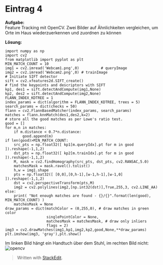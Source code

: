 <!DOCTYPE html>
<html>

<head>
  <meta charset="utf-8">
  <meta name="viewport" content="width=device-width, initial-scale=1.0">
  <title>test</title>
  <link rel="stylesheet" href="https://stackedit.io/style.css" />
</head>

<body class="stackedit">
  <div class="stackedit__html"><h1 id="eintrag-4">Eintrag 4</h1>
<p><strong>Aufgabe:</strong><br>
Feature Tracking mit OpenCV. Zwei Bilder auf Ähnlichkeiten vergleichen, um Orte im Haus wiederzuerkennen und zuordnen zu können</p>
<p><strong>Lösung:</strong></p>
<pre class=" language-python"><code class="prism  language-python"><span class="token keyword">import</span> numpy <span class="token keyword">as</span> np
<span class="token keyword">import</span> cv2
<span class="token keyword">from</span> matplotlib <span class="token keyword">import</span> pyplot <span class="token keyword">as</span> plt
MIN_MATCH_COUNT <span class="token operator">=</span> <span class="token number">10</span>
img1 <span class="token operator">=</span> cv2<span class="token punctuation">.</span>imread<span class="token punctuation">(</span><span class="token string">'Webcam1.png'</span><span class="token punctuation">,</span><span class="token number">0</span><span class="token punctuation">)</span>          <span class="token comment"># queryImage</span>
img2 <span class="token operator">=</span> cv2<span class="token punctuation">.</span>imread<span class="token punctuation">(</span><span class="token string">'Webcam2.png'</span><span class="token punctuation">,</span><span class="token number">0</span><span class="token punctuation">)</span> <span class="token comment"># trainImage</span>
<span class="token comment"># Initiate SIFT detector</span>
sift <span class="token operator">=</span> cv2<span class="token punctuation">.</span>xfeatures2d<span class="token punctuation">.</span>SIFT_create<span class="token punctuation">(</span><span class="token punctuation">)</span>
<span class="token comment"># find the keypoints and descriptors with SIFT</span>
kp1<span class="token punctuation">,</span> des1 <span class="token operator">=</span> sift<span class="token punctuation">.</span>detectAndCompute<span class="token punctuation">(</span>img1<span class="token punctuation">,</span><span class="token boolean">None</span><span class="token punctuation">)</span>
kp2<span class="token punctuation">,</span> des2 <span class="token operator">=</span> sift<span class="token punctuation">.</span>detectAndCompute<span class="token punctuation">(</span>img2<span class="token punctuation">,</span><span class="token boolean">None</span><span class="token punctuation">)</span>
FLANN_INDEX_KDTREE <span class="token operator">=</span> <span class="token number">1</span>
index_params <span class="token operator">=</span> <span class="token builtin">dict</span><span class="token punctuation">(</span>algorithm <span class="token operator">=</span> FLANN_INDEX_KDTREE<span class="token punctuation">,</span> trees <span class="token operator">=</span> <span class="token number">5</span><span class="token punctuation">)</span>
search_params <span class="token operator">=</span> <span class="token builtin">dict</span><span class="token punctuation">(</span>checks <span class="token operator">=</span> <span class="token number">50</span><span class="token punctuation">)</span>
flann <span class="token operator">=</span> cv2<span class="token punctuation">.</span>FlannBasedMatcher<span class="token punctuation">(</span>index_params<span class="token punctuation">,</span> search_params<span class="token punctuation">)</span>
matches <span class="token operator">=</span> flann<span class="token punctuation">.</span>knnMatch<span class="token punctuation">(</span>des1<span class="token punctuation">,</span>des2<span class="token punctuation">,</span>k<span class="token operator">=</span><span class="token number">2</span><span class="token punctuation">)</span>
<span class="token comment"># store all the good matches as per Lowe's ratio test.</span>
good <span class="token operator">=</span> <span class="token punctuation">[</span><span class="token punctuation">]</span>
<span class="token keyword">for</span> m<span class="token punctuation">,</span>n <span class="token keyword">in</span> matches<span class="token punctuation">:</span>
    <span class="token keyword">if</span> m<span class="token punctuation">.</span>distance <span class="token operator">&lt;</span> <span class="token number">0.7</span><span class="token operator">*</span>n<span class="token punctuation">.</span>distance<span class="token punctuation">:</span>
        good<span class="token punctuation">.</span>append<span class="token punctuation">(</span>m<span class="token punctuation">)</span>
<span class="token keyword">if</span> <span class="token builtin">len</span><span class="token punctuation">(</span>good<span class="token punctuation">)</span><span class="token operator">&gt;</span>MIN_MATCH_COUNT<span class="token punctuation">:</span>
    src_pts <span class="token operator">=</span> np<span class="token punctuation">.</span>float32<span class="token punctuation">(</span><span class="token punctuation">[</span> kp1<span class="token punctuation">[</span>m<span class="token punctuation">.</span>queryIdx<span class="token punctuation">]</span><span class="token punctuation">.</span>pt <span class="token keyword">for</span> m <span class="token keyword">in</span> good <span class="token punctuation">]</span><span class="token punctuation">)</span><span class="token punctuation">.</span>reshape<span class="token punctuation">(</span><span class="token operator">-</span><span class="token number">1</span><span class="token punctuation">,</span><span class="token number">1</span><span class="token punctuation">,</span><span class="token number">2</span><span class="token punctuation">)</span>
    dst_pts <span class="token operator">=</span> np<span class="token punctuation">.</span>float32<span class="token punctuation">(</span><span class="token punctuation">[</span> kp2<span class="token punctuation">[</span>m<span class="token punctuation">.</span>trainIdx<span class="token punctuation">]</span><span class="token punctuation">.</span>pt <span class="token keyword">for</span> m <span class="token keyword">in</span> good <span class="token punctuation">]</span><span class="token punctuation">)</span><span class="token punctuation">.</span>reshape<span class="token punctuation">(</span><span class="token operator">-</span><span class="token number">1</span><span class="token punctuation">,</span><span class="token number">1</span><span class="token punctuation">,</span><span class="token number">2</span><span class="token punctuation">)</span>
    M<span class="token punctuation">,</span> mask <span class="token operator">=</span> cv2<span class="token punctuation">.</span>findHomography<span class="token punctuation">(</span>src_pts<span class="token punctuation">,</span> dst_pts<span class="token punctuation">,</span> cv2<span class="token punctuation">.</span>RANSAC<span class="token punctuation">,</span><span class="token number">5.0</span><span class="token punctuation">)</span>
    matchesMask <span class="token operator">=</span> mask<span class="token punctuation">.</span>ravel<span class="token punctuation">(</span><span class="token punctuation">)</span><span class="token punctuation">.</span>tolist<span class="token punctuation">(</span><span class="token punctuation">)</span>
    h<span class="token punctuation">,</span>w <span class="token operator">=</span> img1<span class="token punctuation">.</span>shape
    pts <span class="token operator">=</span> np<span class="token punctuation">.</span>float32<span class="token punctuation">(</span><span class="token punctuation">[</span> <span class="token punctuation">[</span><span class="token number">0</span><span class="token punctuation">,</span><span class="token number">0</span><span class="token punctuation">]</span><span class="token punctuation">,</span><span class="token punctuation">[</span><span class="token number">0</span><span class="token punctuation">,</span>h<span class="token number">-1</span><span class="token punctuation">]</span><span class="token punctuation">,</span><span class="token punctuation">[</span>w<span class="token number">-1</span><span class="token punctuation">,</span>h<span class="token number">-1</span><span class="token punctuation">]</span><span class="token punctuation">,</span><span class="token punctuation">[</span>w<span class="token number">-1</span><span class="token punctuation">,</span><span class="token number">0</span><span class="token punctuation">]</span> <span class="token punctuation">]</span><span class="token punctuation">)</span><span class="token punctuation">.</span>reshape<span class="token punctuation">(</span><span class="token operator">-</span><span class="token number">1</span><span class="token punctuation">,</span><span class="token number">1</span><span class="token punctuation">,</span><span class="token number">2</span><span class="token punctuation">)</span>
    dst <span class="token operator">=</span> cv2<span class="token punctuation">.</span>perspectiveTransform<span class="token punctuation">(</span>pts<span class="token punctuation">,</span>M<span class="token punctuation">)</span>
    img2 <span class="token operator">=</span> cv2<span class="token punctuation">.</span>polylines<span class="token punctuation">(</span>img2<span class="token punctuation">,</span><span class="token punctuation">[</span>np<span class="token punctuation">.</span>int32<span class="token punctuation">(</span>dst<span class="token punctuation">)</span><span class="token punctuation">]</span><span class="token punctuation">,</span><span class="token boolean">True</span><span class="token punctuation">,</span><span class="token number">255</span><span class="token punctuation">,</span><span class="token number">3</span><span class="token punctuation">,</span> cv2<span class="token punctuation">.</span>LINE_AA<span class="token punctuation">)</span>
<span class="token keyword">else</span><span class="token punctuation">:</span>
    <span class="token keyword">print</span><span class="token punctuation">(</span> <span class="token string">"Not enough matches are found - {}/{}"</span><span class="token punctuation">.</span><span class="token builtin">format</span><span class="token punctuation">(</span><span class="token builtin">len</span><span class="token punctuation">(</span>good<span class="token punctuation">)</span><span class="token punctuation">,</span> MIN_MATCH_COUNT<span class="token punctuation">)</span> <span class="token punctuation">)</span>
    matchesMask <span class="token operator">=</span> <span class="token boolean">None</span>
draw_params <span class="token operator">=</span> <span class="token builtin">dict</span><span class="token punctuation">(</span>matchColor <span class="token operator">=</span> <span class="token punctuation">(</span><span class="token number">0</span><span class="token punctuation">,</span><span class="token number">255</span><span class="token punctuation">,</span><span class="token number">0</span><span class="token punctuation">)</span><span class="token punctuation">,</span> <span class="token comment"># draw matches in green color</span>
                   singlePointColor <span class="token operator">=</span> <span class="token boolean">None</span><span class="token punctuation">,</span>
                   matchesMask <span class="token operator">=</span> matchesMask<span class="token punctuation">,</span> <span class="token comment"># draw only inliers</span>
                   flags <span class="token operator">=</span> <span class="token number">2</span><span class="token punctuation">)</span>
img3 <span class="token operator">=</span> cv2<span class="token punctuation">.</span>drawMatches<span class="token punctuation">(</span>img1<span class="token punctuation">,</span>kp1<span class="token punctuation">,</span>img2<span class="token punctuation">,</span>kp2<span class="token punctuation">,</span>good<span class="token punctuation">,</span><span class="token boolean">None</span><span class="token punctuation">,</span><span class="token operator">**</span>draw_params<span class="token punctuation">)</span>
plt<span class="token punctuation">.</span>imshow<span class="token punctuation">(</span>img3<span class="token punctuation">,</span> <span class="token string">'gray'</span><span class="token punctuation">)</span><span class="token punctuation">,</span>plt<span class="token punctuation">.</span>show<span class="token punctuation">(</span><span class="token punctuation">)</span>
</code></pre>
<p>Im linken Bild hängt ein Handtuch über dem Stuhl, im rechten Bild nicht:<br>
<img src="http://bachfeld.com/images/Figure_1.png" alt="opencv"></p>
<blockquote>
<p>Written with <a href="https://stackedit.io/">StackEdit</a>.</p>
</blockquote>
</div>
</body>

</html>
